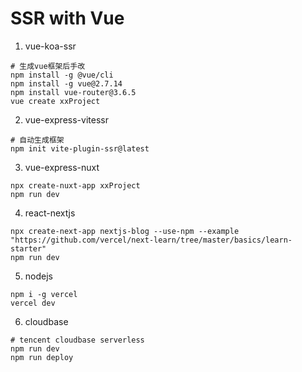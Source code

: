 # SSR with Vue

1. vue-koa-ssr
```
# 生成vue框架后手改
npm install -g @vue/cli
npm install -g vue@2.7.14
npm install vue-router@3.6.5
vue create xxProject
```

2. vue-express-vitessr
```
# 自动生成框架
npm init vite-plugin-ssr@latest
```

3. vue-express-nuxt
```
npx create-nuxt-app xxProject
npm run dev
```

4. react-nextjs
```
npx create-next-app nextjs-blog --use-npm --example "https://github.com/vercel/next-learn/tree/master/basics/learn-starter"
npm run dev
```

5. nodejs
```
npm i -g vercel
vercel dev
```

6. cloudbase
```
# tencent cloudbase serverless
npm run dev
npm run deploy
```